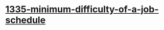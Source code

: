 # [1335-minimum-difficulty-of-a-job-schedule](https://leetcode.com/problems/minimum-difficulty-of-a-job-schedule)